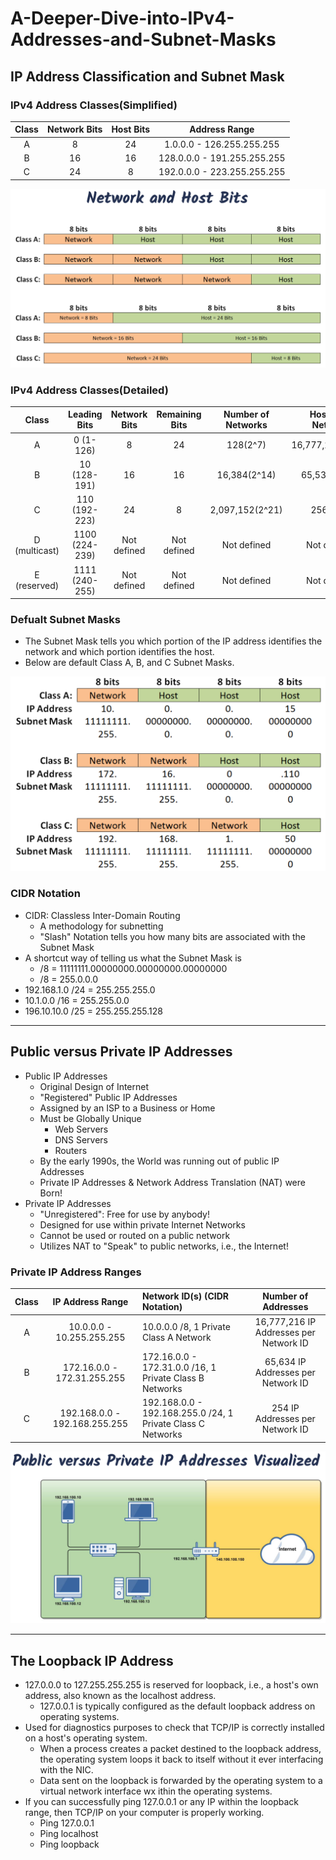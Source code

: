 # A-Deeper-Dive-into-IPv4-Addresses-and-Subnet-Masks

## IP Address Classification and Subnet Mask

### IPv4 Address Classes(Simplified)

| Class | Network Bits | Host Bits |        Address Range        |
| :---: | :----------: | :-------: | :-------------------------: |
|   A   |      8       |    24     |  1.0.0.0 - 126.255.255.255  |
|   B   |      16      |    16     | 128.0.0.0 - 191.255.255.255 |
|   C   |      24      |     8     | 192.0.0.0 - 223.255.255.255 |

![Network and Host Bits Image](Network-and-Host-Bits.png)

### IPv4 Address Classes(Detailed)

|     Class     |  Leading Bits  | Network Bits | Remaining Bits | Number of Networks | Hosts Per Network | Defualt Subnet Mask |
| :-----------: | :------------: | :----------: | :------------: | :----------------: | :---------------: | :-----------------: |
|       A       |   0 (1-126)    |      8       |       24       |      128(2^7)      | 16,777,216(2^24)  |      255.0.0.0      |
|       B       |  10 (128-191)  |      16      |       16       |    16,384(2^14)    |   65,536(2^16)    |     255.255.0.0     |
|       C       | 110 (192-223)  |      24      |       8        |  2,097,152(2^21)   |     256(2^8)      |    255.255.255.0    |
| D (multicast) | 1100 (224-239) | Not defined  |  Not defined   |    Not defined     |    Not defined    |     Not defined     |
| E (reserved)  | 1111 (240-255) | Not defined  |  Not defined   |    Not defined     |    Not defined    |     Not defined     |

### Defualt Subnet Masks

- The Subnet Mask tells you which portion of the IP address identifies the network and which portion identifies the host.
- Below are default Class A, B, and C Subnet Masks.

![Default-Subnet-Masks Image](Default-Subnet-Masks.png)

### CIDR Notation

- CIDR: Classless Inter-Domain Routing
  - A methodology for subnetting
  - "Slash" Notation tells you how many bits are associated with the Subnet Mask
- A shortcut way of telling us what the Subnet Mask is
  - /8 = 11111111.00000000.00000000.00000000
  - /8 = 255.0.0.0
- 192.168.1.0 /24 = 255.255.255.0
- 10.1.0.0 /16 = 255.255.0.0
- 196.10.10.0 /25 = 255.255.255.128

---

## Public versus Private IP Addresses

- Public IP Addresses
  - Original Design of Internet
  - "Registered" Public IP Addresses
  - Assigned by an ISP to a Business or Home
  - Must be Globally Unique
    - Web Servers
    - DNS Servers
    - Routers
  - By the early 1990s, the World was running out of public IP Addresses
  - Private IP Addresses & Network Address Translation (NAT) were Born!
- Private IP Addresses
  - "Unregistered": Free for use by anybody!
  - Designed for use within private Internet Networks
  - Cannot be used or routed on a public network
  - Utilizes NAT to "Speak" to public networks, i.e., the Internet!

### Private IP Address Ranges

| Class |       IP Address Range        | Network ID(s) (CIDR Notation)                               |          Number of Addresses           |
| :---: | :---------------------------: | :---------------------------------------------------------- | :------------------------------------: |
|   A   |   10.0.0.0 - 10.255.255.255   | 10.0.0.0 /8, 1 Private Class A Network                      | 16,777,216 IP Addresses per Network ID |
|   B   |  172.16.0.0 - 172.31.255.255  | 172.16.0.0 - 172.31.0.0 /16, 1 Private Class B Networks     |   65,634 IP Addresses per Network ID   |
|   C   | 192.168.0.0 - 192.168.255.255 | 192.168.0.0 - 192.168.255.0 /24, 1 Private Class C Networks |    254 IP Addresses per Network ID     |

![Public-vs-Private-IP-Address Image](Public-vs-Private-IP-Address.png)

---

## The Loopback IP Address

- 127.0.0.0 to 127.255.255.255 is reserved for loopback, i.e., a host's own address, also known as the localhost address.
  - 127.0.0.1 is typically configured as the default loopback address on operating systems.
- Used for diagnostics purposes to check that TCP/IP is correctly installed on a host's operating system.
  - When a process creates a packet destined to the loopback address, the operating system loops it back to itself without it ever interfacing with the NIC.
  - Data sent on the loopback is forwarded by the operating system to a virtual network interface wx ithin the operating systems.
- If you can successfully ping 127.0.0.1 or any IP within the loopback range, then TCP/IP on your computer is properly working.
  - Ping 127.0.0.1
  - Ping localhost
  - Ping loopback
